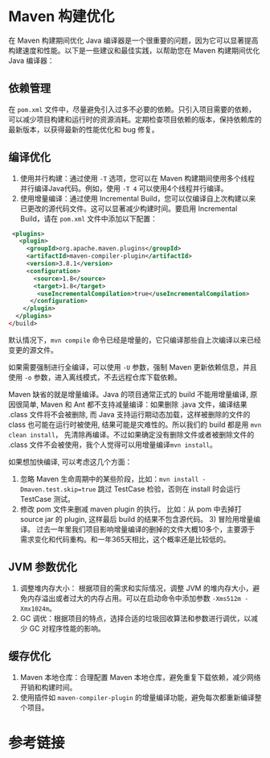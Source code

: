 # Maven 构建优化

在 Maven 构建期间优化 Java 编译器是一个很重要的问题，因为它可以显著提高构建速度和性能。以下是一些建议和最佳实践，以帮助您在 Maven 构建期间优化 Java 编译器：

## 依赖管理

在 `pom.xml` 文件中，尽量避免引入过多不必要的依赖。只引入项目需要的依赖，可以减少项目构建和运行时的资源消耗。定期检查项目依赖的版本，保持依赖库的最新版本，以获得最新的性能优化和 bug 修复。

## 编译优化

1. 使用并行构建：通过使用 `-T` 选项，您可以在 Maven 构建期间使用多个线程并行编译Java代码。例如，使用 `-T 4` 可以使用4个线程并行编译。
2. 使用增量编译：通过使用 Incremental Build，您可以仅编译自上次构建以来已更改的源代码文件。这可以显著减少构建时间。要启用 Incremental Build，请在 `pom.xml` 文件中添加以下配置： 

```xml
 <plugins>
   <plugin>
     <groupId>org.apache.maven.plugins</groupId>
     <artifactId>maven-compiler-plugin</artifactId>
     <version>3.8.1</version>
     <configuration>
       <source>1.8</source>
       <target>1.8</target>
        <useIncrementalCompilation>true</useIncrementalCompilation>
      </configuration>
    </plugin>
  </plugins>
</build>
```

默认情况下，`mvn compile` 命令已经是增量的，它只编译那些自上次编译以来已经变更的源文件。

如果需要强制进行全编译，可以使用 `-U` 参数，强制 Maven 更新依赖信息，并且使用 `-o` 参数，进入离线模式，不去远程仓库下载依赖。

Maven 缺省的就是增量编译。Java 的项目通常正式的 build 不能用增量编译, 原因很简单, Maven 和 Ant 都不支持减量编译：如果删除 .java 文件，编译结果 .class 文件将不会被删除, 而 Java 支持运行期动态加载，这样被删除的文件的 class 也可能在运行时被使用, 结果可能是灾难性的。所以我们的 build 都是用 `mvn clean install`， 先清除再编译。不过如果确定没有删除文件或者被删除文件的 .class 文件不会被使用，我个人觉得可以用增量编译`mvn install`。

如果想加快编译, 可以考虑这几个方面：

1. 忽略 Maven 生命周期中的某些阶段，比如：`mvn install -Dmaven.test.skip=true` 跳过 TestCase 检验，否则在 install 时会运行 TestCase 测试。
2. 修改 pom 文件来删减 maven plugin 的执行。 比如：从 pom 中去掉打 source jar 的 plugin, 这样最后 build 的结果不包含源代码。
   3) 冒险用增量编译。 过去一年里我们项目影响增量编译的删掉的文件大概10多个，主要源于需求变化和代码重构。和一年365天相比，这个概率还是比较低的。

## JVM 参数优化

1. 调整堆内存大小： 根据项目的需求和实际情况，调整 JVM 的堆内存大小，避免内存溢出或者过大的内存占用。可以在启动命令中添加参数 `-Xms512m -Xmx1024m`。
2. GC 调优：根据项目的特点，选择合适的垃圾回收算法和参数进行调优，以减少 GC 对程序性能的影响。

## 缓存优化

1. Maven 本地仓库：合理配置 Maven 本地仓库，避免重复下载依赖，减少网络开销和构建时间。
2. 使用插件如 `maven-compiler-plugin` 的增量编译功能，避免每次都重新编译整个项目。

# 参考链接

[1]: https://blog.csdn.net/nalanxiaoxiao2011/article/details/130349372	"Maven 常用插件"
[2]: https://springdoc.cn/maven-fast-build/	"如何提高 Maven 构建速度"

